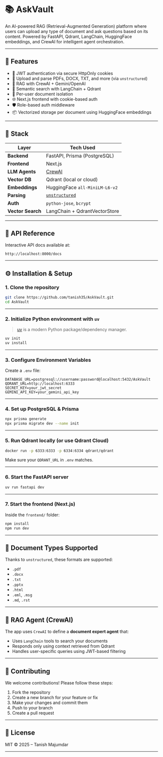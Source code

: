 # 📚 AskVault

An AI-powered RAG (Retrieval-Augmented Generation) platform where users can upload any type of document and ask questions based on its content. Powered by FastAPI, Qdrant, LangChain, HuggingFace embeddings, and CrewAI for intelligent agent orchestration.

---

## 🚀 Features

- 🔐 JWT authentication via secure HttpOnly cookies
- 📁 Upload and parse PDFs, DOCX, TXT, and more (via `unstructured`)
- 🧠 RAG with CrewAI + Gemini/OpenAI
- 🧲 Semantic search with LangChain + Qdrant
- 👥 Per-user document isolation
- 🌐 Next.js frontend with cookie-based auth
- 🛡️ Role-based auth middleware
- 📦 Vectorized storage per document using HuggingFace embeddings

---

## 🧱 Stack

| Layer             | Tech Used                                                         |
| ----------------- | ----------------------------------------------------------------- |
| **Backend**       | FastAPI, Prisma (PostgreSQL)                                      |
| **Frontend**      | Next.js                                                           |
| **LLM Agents**    | [CrewAI](https://github.com/joaomdmoura/crewAI)                   |
| **Vector DB**     | Qdrant (local or cloud)                                           |
| **Embeddings**    | HuggingFace `all-MiniLM-L6-v2`                                    |
| **Parsing**       | [`unstructured`](https://github.com/Unstructured-IO/unstructured) |
| **Auth**          | `python-jose`, `bcrypt`                                           |
| **Vector Search** | LangChain + QdrantVectorStore                                     |

---

## 🔗 API Reference

Interactive API docs available at:

```
http://localhost:8000/docs
```

---

## ⚙️ Installation & Setup

### 1. Clone the repository

```bash
git clone https://github.com/tanish35/AskVault.git
cd AskVault
```

---

### 2. Initialize Python environment with `uv`

> [uv](https://github.com/astral-sh/uv) is a modern Python package/dependency manager.

```bash
uv init
uv install
```

---

### 3. Configure Environment Variables

Create a `.env` file:

```env
DATABASE_URL=postgresql://username:password@localhost:5432/AskVault
QDRANT_URL=http://localhost:6333
SECRET_KEY=your_jwt_secret
GEMINI_API_KEY=your_gemini_api_key
```

---

### 4. Set up PostgreSQL & Prisma

```bash
npx prisma generate
npx prisma migrate dev --name init
```

---

### 5. Run Qdrant locally (or use Qdrant Cloud)

```bash
docker run -p 6333:6333 -p 6334:6334 qdrant/qdrant
```

Make sure your `QDRANT_URL` in `.env` matches.

---

### 6. Start the FastAPI server

```bash
uv run fastapi dev
```

---

### 7. Start the frontend (Next.js)

Inside the `frontend/` folder:

```bash
npm install
npm run dev
```

---

## 📎 Document Types Supported

Thanks to `unstructured`, these formats are supported:

- `.pdf`
- `.docx`
- `.txt`
- `.pptx`
- `.html`
- `.eml`, `.msg`
- `.md`, `.rst`

---

## 🧠 RAG Agent (CrewAI)

The app uses `CrewAI` to define a **document expert agent** that:

- Uses `LangChain` tools to search your documents
- Responds only using context retrieved from Qdrant
- Handles user-specific queries using JWT-based filtering

---

## 🤝 Contributing

We welcome contributions! Please follow these steps:

1. Fork the repository
2. Create a new branch for your feature or fix
3. Make your changes and commit them
4. Push to your branch
5. Create a pull request

---

## 📌 License

MIT © 2025 – Tanish Majumdar

---

